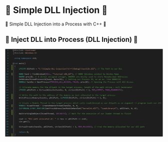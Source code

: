 # 🔧 Simple DLL Injection 🔧
🔧 Simple DLL Injection into a Process with C++ 🔧

## 🔧 Inject DLL into Process (DLL Injection) 🔧

![Simple DLL Injection into a Process with C++](Images/DLLInjection.png)
